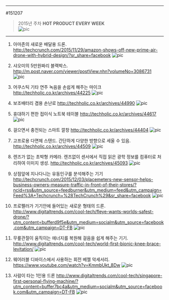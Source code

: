 
---  
#151207  
> 2015년 주차 **HOT PRODUCT EVERY WEEK**  
> ![pic](../image/MAIN.png)  

---  
1. 아마존의 새로운 배달용 드론.  
http://techcrunch.com/2015/11/29/amazon-shows-off-new-prime-air-drone-with-hybrid-design/?sr_share=facebook
![pic](../image/151207/1.png)

2. 샤오미의 5만원짜리 블랙박스.  
http://m.post.naver.com/viewer/postView.nhn?volumeNo=3086731
![pic](../image/151207/2.jpg)

3. 어쿠스틱 기타 연주 녹음을 손쉽게 해주는 마이크
http://techholic.co.kr/archives/44225
![pic](../image/151207/3.jpg)

4. 보조배터리 겸용 손난로
http://techholic.co.kr/archives/44990
![pic](../image/151207/4.png)

5. 휴대하기 편한 접이식 노트북 테이블
http://techholic.co.kr/archives/44617
![pic](../image/151207/5.jpg)

6. 걸으면서 충전되는 스마트 깔창
http://techholic.co.kr/archives/44404
![pic](../image/151207/6.jpg)

7. 고프로용 다면체 스탠드. 간단하게 다양한 방향으로 세울 수 있음. 
http://techholic.co.kr/archives/44509
![pic](../image/151207/7.jpg)

8. 렌즈가 없는 초박형 카메라.
렌즈없이 센서에서 직접 읽은 광학 정보를 컴퓨터로 처리하여 이미지 생성. 
http://techholic.co.kr/archives/45093
![pic](../image/151207/8.jpg)

9. 상점앞에 지나다니는 유동인구를 분석해주는 기기
http://techcrunch.com/2015/12/03/placemeters-new-sensor-helps-business-owners-measure-traffic-in-front-of-their-stores/?ncid=rss&utm_source=feedburner&utm_medium=feed&utm_campaign=Feed%3A+Techcrunch+%28TechCrunch%29&sr_share=facebook
![pic](../image/151207/9.png)

10. 프로펠러가 기기안에 들어있는 새로운 형태의 드론.
http://www.digitaltrends.com/cool-tech/fleye-wants-worlds-safest-drone/?utm_content=bufferd9f5e&utm_medium=socialm&utm_source=facebook.com&utm_campaign=DT-FB
![pic](../image/151207/10.png)

11. 무릎관절이 움직이는 에너지를 복원해 걸음을 쉽게 해주는 기기.
http://www.digitaltrends.com/cool-tech/world-first-bionic-knee-brace-levitation/
![pic](../image/151207/11.jpg)

12. 웨어러블 디바이스에서 사용하는 회전 베젤 악세서리.
https://www.youtube.com/watch?v=KmmbUkt_8Dw
![pic](../image/151207/12.png)

13. 사람이 타는 1인용 드론
http://www.digitaltrends.com/cool-tech/singapore-first-personal-flying-machine/?utm_content=buffer7bc4a&utm_medium=socialm&utm_source=facebook.com&utm_campaign=DT-FB
![pic](../image/151207/13.jpg)

